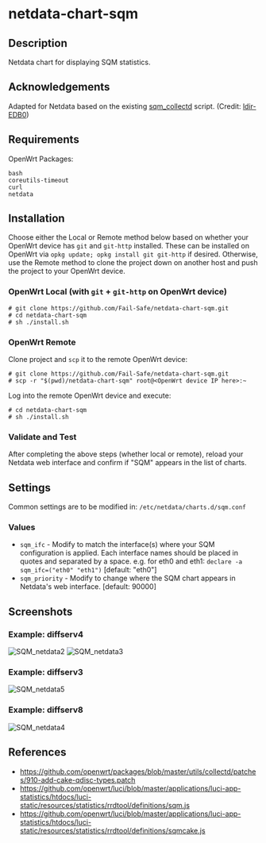 # netdata-chart-sqm

## Description

Netdata chart for displaying SQM statistics.

## Acknowledgements

Adapted for Netdata based on the existing [sqm_collectd](https://github.com/openwrt/packages/blob/master/utils/collectd/files/exec-scripts/sqm_collectd.sh) script. (Credit: [ldir-EDB0](https://github.com/ldir-EDB0))

## Requirements

OpenWrt Packages:

```lang-sh
bash
coreutils-timeout
curl
netdata
```

## Installation

Choose either the Local or Remote method below based on whether your OpenWrt device has `git` and `git-http` installed. These can be installed on OpenWrt via `opkg update; opkg install git git-http` if desired. Otherwise, use the Remote method to clone the project down on another host and push the project to your OpenWrt device.

### OpenWrt Local (with `git` + `git-http` on OpenWrt device)

```lang-sh
# git clone https://github.com/Fail-Safe/netdata-chart-sqm.git
# cd netdata-chart-sqm
# sh ./install.sh
```

### OpenWrt Remote

Clone project and `scp` it to the remote OpenWrt device:

```lang-sh
# git clone https://github.com/Fail-Safe/netdata-chart-sqm.git
# scp -r "$(pwd)/netdata-chart-sqm" root@<OpenWrt device IP here>:~
```

Log into the remote OpenWrt device and execute:

```lang-sh
# cd netdata-chart-sqm
# sh ./install.sh
```

### Validate and Test

After completing the above steps (whether local or remote), reload your Netdata web interface and confirm if "SQM" appears in the list of charts.

## Settings

Common settings are to be modified in: `/etc/netdata/charts.d/sqm.conf`

### Values

- `sqm_ifc` - Modify to match the interface(s) where your SQM configuration is applied. Each interface names should be placed in quotes and separated by a space. e.g. for eth0 and eth1: `declare -a sqm_ifc=("eth0" "eth1")` [default: "eth0"]
- `sqm_priority` - Modify to change where the SQM chart appears in Netdata's web interface. [default: 90000]

## Screenshots

### Example: diffserv4

![SQM_netdata2](https://user-images.githubusercontent.com/10307870/85966239-a6ac9e00-b9ae-11ea-8674-1b28b53f775c.png)
![SQM_netdata3](https://user-images.githubusercontent.com/10307870/85966238-a6ac9e00-b9ae-11ea-8899-ea0fcb7dc511.png)

### Example: diffserv3

![SQM_netdata5](https://user-images.githubusercontent.com/10307870/85966232-a44a4400-b9ae-11ea-912f-8596112524dd.png)

### Example: diffserv8

![SQM_netdata4](https://user-images.githubusercontent.com/10307870/85966234-a57b7100-b9ae-11ea-9a09-eb0506102236.png)

## References

- https://github.com/openwrt/packages/blob/master/utils/collectd/patches/910-add-cake-qdisc-types.patch
- https://github.com/openwrt/luci/blob/master/applications/luci-app-statistics/htdocs/luci-static/resources/statistics/rrdtool/definitions/sqm.js
- https://github.com/openwrt/luci/blob/master/applications/luci-app-statistics/htdocs/luci-static/resources/statistics/rrdtool/definitions/sqmcake.js